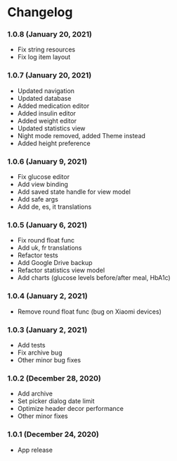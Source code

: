 # Changelog

### 1.0.8 (January 20, 2021)
* Fix string resources
* Fix log item layout

### 1.0.7 (January 20, 2021)
* Updated navigation
* Updated database
* Added medication editor
* Added insulin editor
* Added weight editor
* Updated statistics view
* Night mode removed, added Theme instead
* Added height preference

### 1.0.6 (January 9, 2021)
* Fix glucose editor
* Add view binding
* Add saved state handle for view model
* Add safe args
* Add de, es, it translations

### 1.0.5 (January 6, 2021)
* Fix round float func
* Add uk, fr translations
* Refactor tests
* Add Google Drive backup
* Refactor statistics view model
* Add charts (glucose levels before/after meal, HbA1c)

### 1.0.4 (January 2, 2021)

* Remove round float func (bug on Xiaomi devices)

### 1.0.3 (January 2, 2021)

* Add tests
* Fix archive bug
* Other minor bug fixes

### 1.0.2 (December 28, 2020)

* Add archive
* Set picker dialog date limit
* Optimize header decor performance
* Other minor fixes

### 1.0.1 (December 24, 2020)

* App release